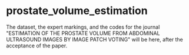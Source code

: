 # prostate_volume_estimation
The dataset, the expert markings, and the codes for the journal "ESTIMATION OF THE PROSTATE VOLUME FROM ABDOMINAL ULTRASOUND IMAGES BY IMAGE PATCH VOTING" will be here, after the acceptance of the paper.
